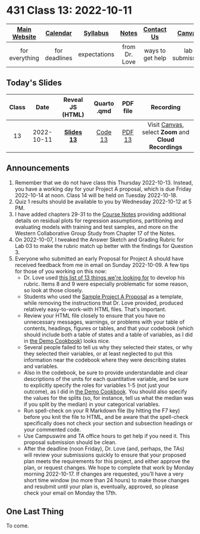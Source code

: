 # 431 Class 13: 2022-10-11

[Main Website](https://thomaselove.github.io/431-2022/) | [Calendar](https://thomaselove.github.io/431-2022/calendar.html) | [Syllabus](https://thomaselove.github.io/431-syllabus-2022/) | [Notes](https://thomaselove.github.io/431-notes/) | [Contact Us](https://thomaselove.github.io/431-2022/contact.html) | [Canvas](https://canvas.case.edu) | [Data and Code](https://github.com/THOMASELOVE/431-data)
:-----------: | :--------------: | :----------: | :---------: | :-------------: | :-----------: | :------------:
for everything | for deadlines | expectations | from Dr. Love | ways to get help | lab submission | for downloads

## Today's Slides

Class | Date | Reveal JS (HTML) | Quarto .qmd | PDF file | Recording
:---: | :--------: | :------: | :------: | :--------: | :-------------:
13 | 2022-10-11 | **[Slides 13](https://thomaselove.github.io/431-slides-2022/class13.html)** | [Code 13](https://thomaselove.github.io/431-slides-2022/class13.qmd) | [PDF 13](431%20Class%2013.pdf) | Visit [Canvas](https://canvas.case.edu/), select **Zoom** and **Cloud Recordings**

## Announcements

1. Remember that we do not have class this Thursday 2022-10-13. Instead, you have a working day for your Project A proposal, which is due Friday 2022-10-14 at noon. Class 14 will be held on Tuesday 2022-10-18.
2. Quiz 1 results should be available to you by Wednesday 2022-10-12 at 5 PM.
3. I have added chapters 29-31 to the [Course Notes](https://thomaselove.github.io/431-notes/) providing additional details on residual plots for regression assumptions, partitioning and evaluating models with training and test samples, and more on the Western Collaborative Group Study from Chapter 17 of the Notes.
4. On 2022-10-07, I tweaked the Answer Sketch and Grading Rubric for Lab 03 to make the rubric match up better with the findings for Question 3.
5. Everyone who submitted an early Proposal for Project A should have received feedback from me in email on Sunday 2022-10-09. A few tips for those of you working on this now:
    - Dr. Love used [this list of 13 things we're looking for](https://thomaselove.github.io/431-projectA-2022/proposal.html#grading-the-proposal-13-things-were-looking-for) to develop his rubric. Items 8 and 9 were especially problematic for some reason, so look at those closely.
    - Students who used the [Sample Project A Proposal](https://thomaselove.github.io/431-projectA-2022/exampleA.html) as a template, while removing the instructions that Dr. Love provided, produced relatively easy-to-work-with HTML files. That's important.
    - Review your HTML file closely to ensure that you have no unnecessary messages, warnings, or problems with your table of contents, headings, figures or tables, and that your codebook (which should include both a table of states and a table of variables, as I did in [the Demo Cookbook](https://thomaselove.github.io/431-projectA-2022/data.html#demo-codebook)) looks nice.
    - Several people failed to tell us why they selected their states, or why they selected their variables, or at least neglected to put this information near the codebook where they were describing states and variables.
    - Also in the codebook, be sure to provide understandable and clear descriptions of the units for each quantitative variable, and be sure to explicitly specify the roles for variables 1-5 (not just your outcome), as I did in [the Demo Cookbook](https://thomaselove.github.io/431-projectA-2022/data.html#demo-codebook). You should also specify the values for the splits (so, for instance, tell us what the median was if you split by the median) in your categorical variables.
    - Run spell-check on your R Markdown file (by hitting the F7 key) before you knit the file to HTML, and be aware that the spell-check specifically does not check your section and subsection headings or your commented code.
    - Use Campuswire and TA office hours to get help if you need it. This proposal submission should be clean.
    - After the deadline (noon Friday), Dr. Love (and, perhaps, the TAs) will review your submissions quickly to ensure that your proposed plan meets the requirements for this project, and either approve the plan, or request changes. We hope to complete that work by Monday morning 2022-10-17. If changes are requested, you’ll have a very short time window (no more than 24 hours) to make those changes and resubmit until your plan is, eventually, approved, so please check your email on Monday the 17th.

## One Last Thing

To come.
